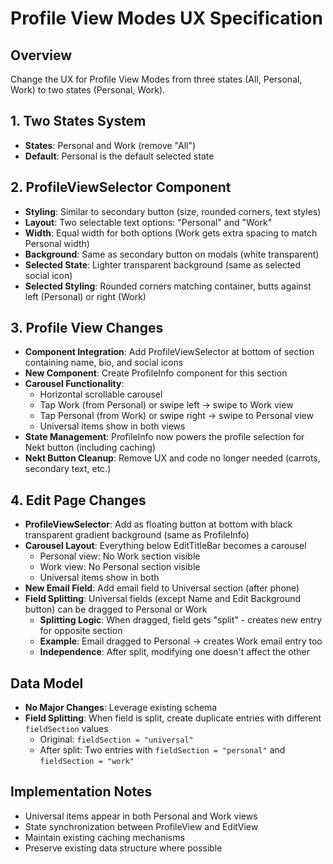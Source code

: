 # Profile View Modes UX Specification

## Overview
Change the UX for Profile View Modes from three states (All, Personal, Work) to two states (Personal, Work).

## 1. Two States System
- **States**: Personal and Work (remove "All")
- **Default**: Personal is the default selected state

## 2. ProfileViewSelector Component
- **Styling**: Similar to secondary button (size, rounded corners, text styles)
- **Layout**: Two selectable text options: "Personal" and "Work"
- **Width**: Equal width for both options (Work gets extra spacing to match Personal width)
- **Background**: Same as secondary button on modals (white transparent)
- **Selected State**: Lighter transparent background (same as selected social icon)
- **Selected Styling**: Rounded corners matching container, butts against left (Personal) or right (Work)

## 3. Profile View Changes
- **Component Integration**: Add ProfileViewSelector at bottom of section containing name, bio, and social icons
- **New Component**: Create ProfileInfo component for this section
- **Carousel Functionality**: 
  - Horizontal scrollable carousel
  - Tap Work (from Personal) or swipe left → swipe to Work view
  - Tap Personal (from Work) or swipe right → swipe to Personal view
  - Universal items show in both views
- **State Management**: ProfileInfo now powers the profile selection for Nekt button (including caching)
- **Nekt Button Cleanup**: Remove UX and code no longer needed (carrots, secondary text, etc.)

## 4. Edit Page Changes
- **ProfileViewSelector**: Add as floating button at bottom with black transparent gradient background (same as ProfileInfo)
- **Carousel Layout**: Everything below EditTitleBar becomes a carousel
  - Personal view: No Work section visible
  - Work view: No Personal section visible
  - Universal items show in both
- **New Email Field**: Add email field to Universal section (after phone)
- **Field Splitting**: Universal fields (except Name and Edit Background button) can be dragged to Personal or Work
  - **Splitting Logic**: When dragged, field gets "split" - creates new entry for opposite section
  - **Example**: Email dragged to Personal → creates Work email entry too
  - **Independence**: After split, modifying one doesn't affect the other

## Data Model
- **No Major Changes**: Leverage existing schema
- **Field Splitting**: When field is split, create duplicate entries with different `fieldSection` values
  - Original: `fieldSection = "universal"`
  - After split: Two entries with `fieldSection = "personal"` and `fieldSection = "work"`

## Implementation Notes
- Universal items appear in both Personal and Work views
- State synchronization between ProfileView and EditView
- Maintain existing caching mechanisms
- Preserve existing data structure where possible
